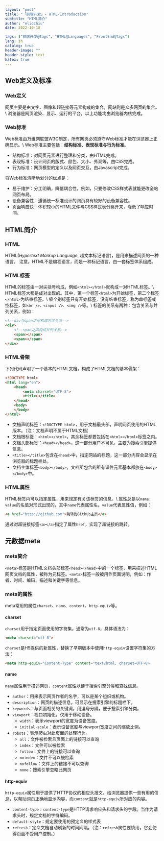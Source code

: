 ```yaml
---
layout: "post"
title: "「前端开发」- HTML-Introduction"
subtitle: "HTML简介"
author: "eliochiu"
date: 2022-10-18

tags: ["前端开发@Tags", "HTML@Languages", "FrontEnd@Tags"]
lang: zh
catalog: true
header-image: ""
header-style: text
katex: true
---
```


## Web定义及标准 



### Web定义 
网页主要是由文字、图像和超链接等元素构成的集合，网站则是众多网页的集合。\\
浏览器是网页渲染、显示、运行的平台，以上功能均由浏览器内核完成。



### Web标准 
Web标准由万维网联盟W3C制定，所有网页必须遵守Web标准才能在浏览器上正确显示。\\
Web标准主要包括：**结构标准、表现标准与行为标准**。
* 结构标准：对网页元素进行整理和分类，由HTML完成。
* 表现标准：设计网页的版式、颜色、大小、外观等，由CSS完成。
* 行为标准：网页模型的定义以及网页交互，由Javascript完成。 

将Web标准清晰地划分的优点是：
* 易于维护：分工明确，降低耦合性。例如，只要修改CSS样式表就能更改全站网页布局。
* 设备兼容性：遵循统一标准设计的网页具有较好的设备兼容性。
* 页面响应快：体积较小的HTML文件与CSS样式表分离开来，降低了响应时间。



## HTML简介



### HTML
HTML(*Hypertext Markup Language*, 超文本标记语言)，是用来描述网页的一种语言。
注意，HTML不是编程语言，而是一种标记语言，由一套标签体系组成。



### HTML标签
HTML的标签由一对尖括号构成，例如`<html></html>`就构成一对HTML标签。\\
HTML标签大都是成对出现的。其中，第一个标签`<html>`为开始标签，第二个标签 `</html>`为结束标签。\\
极个别标签只有开始标签，没有结束标签，称为单标签或空标签，如`<br />、<input />、<img />`等。\\
标签的关系有两种：包含关系与并列关系，例如：
```html
<!--div与span之间构成包含关系-->
<div>
    <!--span之间构成并列关系-->
    <span></span>
    <span></span>
</div>
```

### HTML骨架

下列代码声明了一个基本的HTML文档，构成了HTML文档的基本骨架：
```html
<!DOCTYPE html>
<html lang="en">
    <head>
        <meta charset="UTF-8">
        <title></title>
    </head>
    <body>
    </body>
</html>
```

- 文档声明标签：`<!DOCTYPE html>`，用于文档最头部，声明网页使用的HTML版本。（注：文档声明不属于HTML文档）
- 文档根标签：`<html></html>`，其余标签都要包括在`<html></html>`标签之内。
- 文档头部标签：`<head></head>`，这一部分用户不可见，主要为搜索引擎提供信息。
- `<title></title>`包含在`<head>`中，指定网站的标题，这一部分内容会显示在浏览器的标题栏处。
- 文档主体标签`<body></body>`，文档所包含的所有课件元素基本都放在`<body></body>`中。

### HTML属性

HTML标签内可以指定属性，用来规定有关该标签的信息。\\
属性总是以`name: value`的名值对形式出现的，其中`name`代表属性名，`value`代表属性值，例如：
```html
<a href="http://github.com">跳转到Github主页</a>
```
通过对超链接标签`<a></a>`指定了属性`href`，实现了超链接的跳转。

## 元数据meta

### meta简介

`<meta>`标签是HTML文档头部标签`<head></head>`中的一个标签，用来描述HTML网页文档的属性，被称为元标签。`<meta>`标签一般被用作页面说明，例如：作者、时间、编码、描述和关键字等信息。

### meta的属性

meta常用的属性`charset`、`name`、`content`、`http-equiv`等。

#### charset
`charset`用于指定页面使用的字符集，通常为`utf-8`，具体语法为：
```html
<meta charset="utf-8">
```

`charset`是H5提供的新属性，替换了早期版本中使用`http-equiv`设置字符集的方法：
```html
<meta http-equiv="Content-Type" content="text/html; charset=UTF-8>
```

#### name

`name`属性用于描述网页，`content`属性以便于搜索引擎分类和查找信息。

- `author`：用来表示网页作者的名字，可以是某个组织或机构。
- `description`：网页的描述信息，可显示在搜索引擎的标题栏下。
- `keywords`：与页面相关的关键词，用逗号分隔，便于搜索引擎分类。
- `viewport`：视口初始化，仅用于移动设备。
    - `width`：表示viewport的宽度为设备宽度。
    - `initial-scale`：表示设备宽度与viewport宽度之间的缩放比例。
- `robots`：表示爬虫对此页面的处理行为。
    - `all`：文件被检索且页面上的链接可以查询
    - `index`：文件可以被检索
    - `follow`：文件上的链接可以查询
    - `noindex`：文件不可以被检索
    - `nofollow`：文件上的链接不可以查询
    - `none`：搜索引擎忽略此网页

#### http-equiv

`http-equiv`属性用于提供了HTTP协议的相应头报文。给浏览器提供一些有用的信息，以帮助网页正确地显示内容，而`content`就是`http-equiv`所对应的内容。

- `content-type`：`content-type`是HTTP请求响应头和请求头的字段。当作为请求头时，规定文档的字符编码。
- `default-style`：规定要使用的预定义的样式表
- `refresh`：定义文档自动刷新的时间间隔。（注：`refresh`属性要慎用，它会使得页面不受用户控制。）




